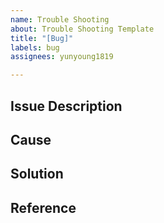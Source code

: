 ```yaml
---
name: Trouble Shooting
about: Trouble Shooting Template
title: "[Bug]"
labels: bug
assignees: yunyoung1819

---
```


## Issue Description

## Cause

## Solution

## Reference

